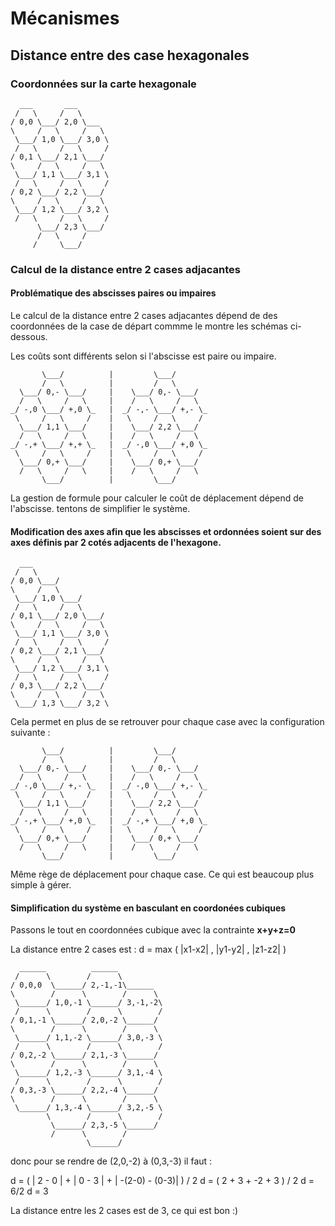 Mécanismes
==========


Distance entre des case hexagonales
------------------------------------

### Coordonnées sur la carte hexagonale
```
  ___       ___
 /   \     /   \
/ 0,0 \___/ 2,0 \___
\     /   \     /   \
 \___/ 1,0 \___/ 3,0 \
 /   \     /   \     /
/ 0,1 \___/ 2,1 \___/
\     /   \     /   \
 \___/ 1,1 \___/ 3,1 \
 /   \     /   \     /
/ 0,2 \___/ 2,2 \___/
\     /   \     /   \
 \___/ 1,2 \___/ 3,2 \
 /   \     /   \     /
      \___/ 2,3 \___/
      /   \     /
     /     \___/
```
### Calcul de la distance entre 2 cases adjacantes
#### Problématique des abscisses paires ou impaires

Le calcul de la distance entre 2 cases adjacantes dépend de des coordonnées de la case de départ commme le montre les schémas ci-dessous.

Les coûts sont différents selon si l'abscisse est paire ou impaire.

```
       \___/          |         \___/
       /   \          |         /   \
  \___/ 0,- \___/     |    \___/ 0,- \___/
  /   \     /   \     |    /   \     /   \
_/ -,0 \___/ +,0 \_   |  _/ -,- \___/ +,- \_
 \     /   \     /    |   \     /   \     /
  \___/ 1,1 \___/     |    \___/ 2,2 \___/
  /   \     /   \     |    /   \     /   \
_/ -,+ \___/ +,+ \_   |  _/ -,0 \___/ +,0 \_
 \     /   \     /    |   \     /   \     /
  \___/ 0,+ \___/     |    \___/ 0,+ \___/
  /   \     /   \     |    /   \     /   \
       \___/          |         \___/
```

La gestion de formule pour calculer le coût de déplacement dépend de l'abscisse. tentons de simplifier le système.

#### Modification des axes afin que les abscisses et ordonnées soient sur des axes définis par 2 cotés adjacents de l'hexagone.
```
  ___
 /   \
/ 0,0 \___/
\     /   \
 \___/ 1,0 \___/
 /   \     /   \
/ 0,1 \___/ 2,0 \___/
\     /   \     /   \
 \___/ 1,1 \___/ 3,0 \
 /   \     /   \     /
/ 0,2 \___/ 2,1 \___/
\     /   \     /   \
 \___/ 1,2 \___/ 3,1 \
 /   \     /   \     /
/ 0,3 \___/ 2,2 \___/
\     /   \     /   \
 \___/ 1,3 \___/ 3,2 \
```

Cela permet en plus de se retrouver pour chaque case avec la configuration suivante :
```
       \___/          |         \___/
       /   \          |         /   \
  \___/ 0,- \___/     |    \___/ 0,- \___/
  /   \     /   \     |    /   \     /   \
_/ -,0 \___/ +,- \_   |  _/ -,0 \___/ +,- \_
 \     /   \     /    |   \     /   \     /
  \___/ 1,1 \___/     |    \___/ 2,2 \___/
  /   \     /   \     |    /   \     /   \
_/ -,+ \___/ +,0 \_   |  _/ -,+ \___/ +,0 \_
 \     /   \     /    |   \     /   \     /
  \___/ 0,+ \___/     |    \___/ 0,+ \___/
  /   \     /   \     |    /   \     /   \
       \___/          |         \___/
```
Même rège de déplacement pour chaque case. Ce qui est beaucoup plus simple à gérer.

#### Simplification du système en basculant en coordonées cubiques

Passons le tout en coordonnées cubique avec la contrainte **x+y+z=0**

La distance entre 2 cases est :
  d = max ( |x1-x2| , |y1-y2| , |z1-z2| )

```
  ______          ______
 /      \        /      \
/ 0,0,0  \______/ 2,-1,-1\______
\        /      \        /      \
 \______/ 1,0,-1 \______/ 3,-1,-2\
 /      \        /      \        /
/ 0,1,-1 \______/ 2,0,-2 \______/
\        /      \        /      \
 \______/ 1,1,-2 \______/ 3,0,-3 \
 /      \        /      \        /
/ 0,2,-2 \______/ 2,1,-3 \______/
\        /      \        /      \
 \______/ 1,2,-3 \______/ 3,1,-4 \
 /      \        /      \        /
/ 0,3,-3 \______/ 2,2,-4 \______/
\        /      \        /      \
 \______/ 1,3,-4 \______/ 3,2,-5 \
        \        /      \        /
         \______/ 2,3,-5 \______/
         /      \        /
                 \______/
```
donc pour se rendre de (2,0,-2) à (0,3,-3) il faut :

  d = ( | 2 - 0 | + | 0 - 3 | + | -(2-0) - (0-3)| ) / 2
  d = (     2     +     3     +     -2   +   3    ) / 2
  d = 6/2
  d = 3

La distance entre les 2 cases est de 3, ce qui est bon :)

